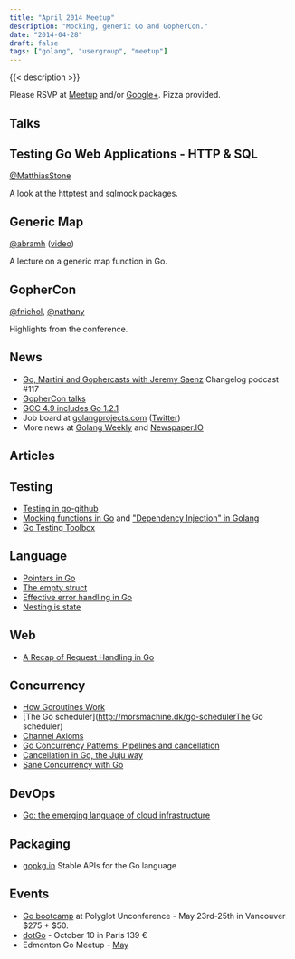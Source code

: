 ```yaml
---
title: "April 2014 Meetup"
description: "Mocking, generic Go and GopherCon."
date: "2014-04-28"
draft: false
tags: ["golang", "usergroup", "meetup"]
---
```

{{< description >}}

Please RSVP at [Meetup](https://www.meetup.com/startupedmonton/events/173880022/) and/or [Google+](https://plus.google.com/u/0/events/c1sbuksfmhr038su10u48t0hduc?authkey=CMvS_ori8v6nHw). Pizza provided.

## Talks

## Testing Go Web Applications - HTTP & SQL

[@MatthiasStone](https://twitter.com/MatthiasStone)

A look at the httptest and sqlmock packages.

## Generic Map

[@abramh](https://twitter.com/abramh) ([video](https://www.youtube.com/watch?v=RyPJFx-35LQ))

A lecture on a generic map function in Go.

## GopherCon

[@fnichol](https://twitter.com/fnichol), [@nathany](https://twitter.com/nathany)

Highlights from the conference.

## News

- [Go, Martini and Gophercasts with Jeremy Saenz](https://changelog.com/podcast/117) Changelog podcast #117
- [GopherCon talks](https://github.com/gophercon/2014-talks)
- [GCC 4.9 includes Go 1.2.1](http://gcc.gnu.org/gcc-4.9/changes.html)
- Job board at [golangprojects.com](https://www.golangprojects.com/) ([Twitter](https://twitter.com/golangprojects))
- More news at [Golang Weekly](https://golangweekly.com/) and [Newspaper.IO](http://www.newspaper.io/golang)

## Articles

## Testing

- [Testing in go-github](https://willnorris.com/2013/08/testing-in-go-github)
- [Mocking functions in Go](http://blog.natefinch.com/2014/04/mocking-functions-in-go.html) and ["Dependency Injection" in Golang](http://openmymind.net/Dependency-Injection-In-Go/)
- [Go Testing Toolbox](https://nathany.com/go-testing-toolbox/)

## Language

- [Pointers in Go](https://dave.cheney.net/2014/03/17/pointers-in-go)
- [The empty struct](https://dave.cheney.net/2014/03/25/the-empty-struct)
- [Effective error handling in Go](http://morsmachine.dk/error-handling)
- [Nesting is state](http://clipperhouse.com/2014/03/30/nesting-is-state/)

## Web

- [A Recap of Request Handling in Go](http://www.alexedwards.net/blog/a-recap-of-request-handling)

## Concurrency

- [How Goroutines Work](http://blog.nindalf.com/how-goroutines-work/)
- [The Go scheduler](http://morsmachine.dk/go-schedulerThe Go scheduler)
- [Channel Axioms](https://dave.cheney.net/2014/03/19/channel-axioms)
- [Go Concurrency Patterns: Pipelines and cancellation](https://blog.golang.org/pipelines)
- [Cancellation in Go, the Juju way](https://rogpeppe.wordpress.com/2014/03/15/cancellation-in-go-the-juju-way/)
- [Sane Concurrency with Go](https://blog.mozilla.org/services/2014/03/12/sane-concurrency-with-go/)

## DevOps

- [Go: the emerging language of cloud infrastructure](http://redmonk.com/dberkholz/2014/03/18/go-the-emerging-language-of-cloud-infrastructure/)

## Packaging

- [gopkg.in](http://labix.org/gopkg.in) Stable APIs for the Go language

## Events

- [Go bootcamp](http://www.polyglotconf.com/#workshop-golang) at Polyglot Unconference - May 23rd-25th in Vancouver $275 + $50.
- [dotGo](https://www.dotgo.eu/) - October 10 in Paris 139 &euro;
- Edmonton Go Meetup - [May](/meetup/2014-05/)

